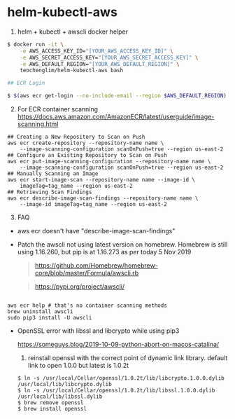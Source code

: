# helm-kubectl-aws

1. helm + kubectl + awscli docker helper

```bash
$ docker run -it \
    -e AWS_ACCESS_KEY_ID="[YOUR_AWS_ACCESS_KEY_ID]" \
    -e AWS_SECRET_ACCESS_KEY="[YOUR_AWS_SECRET_ACCESS_KEY]" \
    -e AWS_DEFAULT_REGION="[YOUR_AWS_DEFAULT_REGION]" \
    teochenglim/helm-kubectl-aws bash

## ECR Login

$ $(aws ecr get-login --no-include-email --region $AWS_DEFAULT_REGION)

```

2. For ECR container scanning
https://docs.aws.amazon.com/AmazonECR/latest/userguide/image-scanning.html

```shell
## Creating a New Repository to Scan on Push
aws ecr create-repository --repository-name name \
    --image-scanning-configuration scanOnPush=true --region us-east-2
## Configure an Existing Repository to Scan on Push
aws ecr put-image-scanning-configuration --repository-name name \
    --image-scanning-configuration scanOnPush=true --region us-east-2
## Manually Scanning an Image
aws ecr start-image-scan --repository-name name --image-id \
    imageTag=tag_name --region us-east-2
## Retrieving Scan Findings
aws ecr describe-image-scan-findings --repository-name name \
    --image-id imageTag=tag_name --region us-east-2

```

3. FAQ

  * aws ecr doesn't have "describe-image-scan-findings"

  * Patch the awscli not using latest version on homebrew. Homebrew is still using 1.16.260, but pip is at 1.16.273 as per today 5 Nov 2019

    > https://github.com/Homebrew/homebrew-core/blob/master/Formula/awscli.rb

    > https://pypi.org/project/awscli/


  ```shell
  
  aws ecr help # that's no container scanning methods
  brew uninstall awscli
  sudo pip3 install -U awscli
  ```

  * OpenSSL error with libssl and libcrypto while using pip3
  
    https://someguys.blog/2019-10-09-python-abort-on-macos-catalina/

    1. reinstall openssl with the correct point of dynamic link library. default link to open 1.0.0 but latest is 1.0.2t

    ```shell
    $ ln -s /usr/local/Cellar/openssl/1.0.2t/lib/libcrypto.1.0.0.dylib /usr/local/lib/libcrypto.dylib
    $ ln -s /usr/local/Cellar/openssl/1.0.2t/lib/libssl.1.0.0.dylib /usr/local/lib/libssl.dylib
    $ brew remove openssl
    $ brew install openssl
    ```
